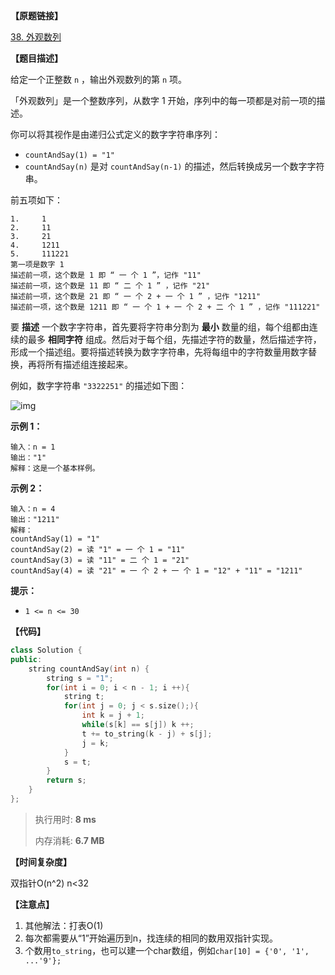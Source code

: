 **【原题链接】**

[38. 外观数列](https://leetcode-cn.com/problems/count-and-say/)

**【题目描述】**

给定一个正整数 `n` ，输出外观数列的第 `n` 项。

「外观数列」是一个整数序列，从数字 1 开始，序列中的每一项都是对前一项的描述。

你可以将其视作是由递归公式定义的数字字符串序列：

- `countAndSay(1) = "1"`
- `countAndSay(n)` 是对 `countAndSay(n-1)` 的描述，然后转换成另一个数字字符串。

前五项如下：

```
1.     1
2.     11
3.     21
4.     1211
5.     111221
第一项是数字 1 
描述前一项，这个数是 1 即 “ 一 个 1 ”，记作 "11"
描述前一项，这个数是 11 即 “ 二 个 1 ” ，记作 "21"
描述前一项，这个数是 21 即 “ 一 个 2 + 一 个 1 ” ，记作 "1211"
描述前一项，这个数是 1211 即 “ 一 个 1 + 一 个 2 + 二 个 1 ” ，记作 "111221"
```

要 **描述** 一个数字字符串，首先要将字符串分割为 **最小** 数量的组，每个组都由连续的最多 **相同字符** 组成。然后对于每个组，先描述字符的数量，然后描述字符，形成一个描述组。要将描述转换为数字字符串，先将每组中的字符数量用数字替换，再将所有描述组连接起来。

例如，数字字符串 `"3322251"` 的描述如下图：

![img](https://assets.leetcode.com/uploads/2020/10/23/countandsay.jpg)

**示例 1：**

```
输入：n = 1
输出："1"
解释：这是一个基本样例。
```

**示例 2：**

```
输入：n = 4
输出："1211"
解释：
countAndSay(1) = "1"
countAndSay(2) = 读 "1" = 一 个 1 = "11"
countAndSay(3) = 读 "11" = 二 个 1 = "21"
countAndSay(4) = 读 "21" = 一 个 2 + 一 个 1 = "12" + "11" = "1211"
```

**提示：**

- `1 <= n <= 30`

**【代码】**

```cpp
class Solution {
public:
    string countAndSay(int n) {
        string s = "1";
        for(int i = 0; i < n - 1; i ++){
            string t;
            for(int j = 0; j < s.size();){
                int k = j + 1;
                while(s[k] == s[j]) k ++;
                t += to_string(k - j) + s[j];
                j = k;
            }
            s = t;
        }
        return s;
    }
};
```

> 执行用时: **8 ms**
>
> 内存消耗: **6.7 MB**

**【时间复杂度】**

双指针O(n^2) n<32 

**【注意点】**

1. 其他解法：打表O(1)
1. 每次都需要从“1”开始遍历到n，找连续的相同的数用双指针实现。
1. 个数用`to_string`，也可以建一个char数组，例如`char[10] = {'0', '1', ...'9'};`

